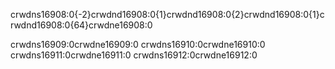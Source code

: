 crwdns16908:0{-2}crwdnd16908:0{1}crwdnd16908:0{2}crwdnd16908:0{1}crwdnd16908:0{64}crwdne16908:0

crwdns16909:0crwdne16909:0 crwdns16910:0crwdne16910:0 crwdns16911:0crwdne16911:0 crwdns16912:0crwdne16912:0